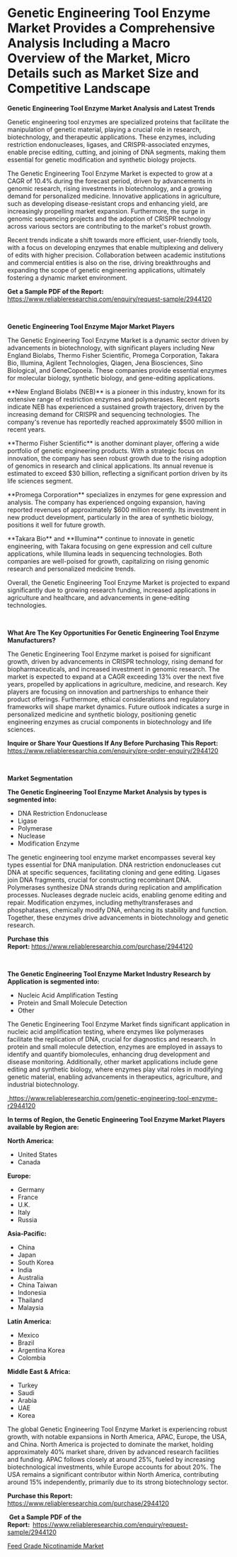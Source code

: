 <p><h1>Genetic Engineering Tool Enzyme Market Provides a Comprehensive Analysis Including a Macro Overview of the Market, Micro Details such as Market Size and Competitive Landscape</h1></p><p><strong>Genetic Engineering Tool Enzyme Market Analysis and Latest Trends</strong></p>
<p><p>Genetic engineering tool enzymes are specialized proteins that facilitate the manipulation of genetic material, playing a crucial role in research, biotechnology, and therapeutic applications. These enzymes, including restriction endonucleases, ligases, and CRISPR-associated enzymes, enable precise editing, cutting, and joining of DNA segments, making them essential for genetic modification and synthetic biology projects.</p><p>The Genetic Engineering Tool Enzyme Market is expected to grow at a CAGR of 10.4% during the forecast period, driven by advancements in genomic research, rising investments in biotechnology, and a growing demand for personalized medicine. Innovative applications in agriculture, such as developing disease-resistant crops and enhancing yield, are increasingly propelling market expansion. Furthermore, the surge in genomic sequencing projects and the adoption of CRISPR technology across various sectors are contributing to the market's robust growth.</p><p>Recent trends indicate a shift towards more efficient, user-friendly tools, with a focus on developing enzymes that enable multiplexing and delivery of edits with higher precision. Collaboration between academic institutions and commercial entities is also on the rise, driving breakthroughs and expanding the scope of genetic engineering applications, ultimately fostering a dynamic market environment.</p></p>
<p><strong>Get a Sample PDF of the Report:&nbsp;</strong> <a href="https://www.reliableresearchiq.com/enquiry/request-sample/2944120?utm_campaign=2455&utm_medium=2&utm_source=Github&utm_content=ia&utm_term=15032025&utm_id=genetic-engineering-tool-enzyme">https://www.reliableresearchiq.com/enquiry/request-sample/2944120</a></p>
<p>&nbsp;</p>
<p><strong>Genetic Engineering Tool Enzyme Major Market Players</strong></p>
<p><p>The Genetic Engineering Tool Enzyme Market is a dynamic sector driven by advancements in biotechnology, with significant players including New England Biolabs, Thermo Fisher Scientific, Promega Corporation, Takara Bio, Illumina, Agilent Technologies, Qiagen, Jena Biosciences, Sino Biological, and GeneCopoeia. These companies provide essential enzymes for molecular biology, synthetic biology, and gene-editing applications.</p><p>**New England Biolabs (NEB)** is a pioneer in this industry, known for its extensive range of restriction enzymes and polymerases. Recent reports indicate NEB has experienced a sustained growth trajectory, driven by the increasing demand for CRISPR and sequencing technologies. The company's revenue has reportedly reached approximately $500 million in recent years.</p><p>**Thermo Fisher Scientific** is another dominant player, offering a wide portfolio of genetic engineering products. With a strategic focus on innovation, the company has seen robust growth due to the rising adoption of genomics in research and clinical applications. Its annual revenue is estimated to exceed $30 billion, reflecting a significant portion driven by its life sciences segment.</p><p>**Promega Corporation** specializes in enzymes for gene expression and analysis. The company has experienced ongoing expansion, having reported revenues of approximately $600 million recently. Its investment in new product development, particularly in the area of synthetic biology, positions it well for future growth.</p><p>**Takara Bio** and **Illumina** continue to innovate in genetic engineering, with Takara focusing on gene expression and cell culture applications, while Illumina leads in sequencing technologies. Both companies are well-poised for growth, capitalizing on rising genomic research and personalized medicine trends.</p><p>Overall, the Genetic Engineering Tool Enzyme Market is projected to expand significantly due to growing research funding, increased applications in agriculture and healthcare, and advancements in gene-editing technologies.</p></p>
<p>&nbsp;</p>
<p><strong>What Are The Key Opportunities For Genetic Engineering Tool Enzyme Manufacturers?</strong></p>
<p><p>The Genetic Engineering Tool Enzyme market is poised for significant growth, driven by advancements in CRISPR technology, rising demand for biopharmaceuticals, and increased investment in genomic research. The market is expected to expand at a CAGR exceeding 13% over the next five years, propelled by applications in agriculture, medicine, and research. Key players are focusing on innovation and partnerships to enhance their product offerings. Furthermore, ethical considerations and regulatory frameworks will shape market dynamics. Future outlook indicates a surge in personalized medicine and synthetic biology, positioning genetic engineering enzymes as crucial components in biotechnology and life sciences.</p></p>
<p><strong>Inquire or Share Your Questions If Any Before Purchasing This Report:</strong> <a href="https://www.reliableresearchiq.com/enquiry/pre-order-enquiry/2944120?utm_campaign=2455&utm_medium=2&utm_source=Github&utm_content=ia&utm_term=15032025&utm_id=genetic-engineering-tool-enzyme">https://www.reliableresearchiq.com/enquiry/pre-order-enquiry/2944120</a></p>
<p>&nbsp;</p>
<p><strong>Market Segmentation</strong></p>
<p><strong>The Genetic Engineering Tool Enzyme Market Analysis by types is segmented into:</strong></p>
<p><ul><li>DNA Restriction Endonuclease</li><li>Ligase</li><li>Polymerase</li><li>Nuclease</li><li>Modification Enzyme</li></ul></p>
<p><p>The genetic engineering tool enzyme market encompasses several key types essential for DNA manipulation. DNA restriction endonucleases cut DNA at specific sequences, facilitating cloning and gene editing. Ligases join DNA fragments, crucial for constructing recombinant DNA. Polymerases synthesize DNA strands during replication and amplification processes. Nucleases degrade nucleic acids, enabling genome editing and repair. Modification enzymes, including methyltransferases and phosphatases, chemically modify DNA, enhancing its stability and function. Together, these enzymes drive advancements in biotechnology and genetic research.</p></p>
<p><strong>Purchase this Report:&nbsp;</strong><a href="https://www.reliableresearchiq.com/purchase/2944120?utm_campaign=2455&utm_medium=2&utm_source=Github&utm_content=ia&utm_term=15032025&utm_id=genetic-engineering-tool-enzyme">https://www.reliableresearchiq.com/purchase/2944120</a></p>
<p>&nbsp;</p>
<p><strong>The Genetic Engineering Tool Enzyme Market Industry Research by Application is segmented into:</strong></p>
<p><ul><li>Nucleic Acid Amplification Testing</li><li>Protein and Small Molecule Detection</li><li>Other</li></ul></p>
<p><p>The Genetic Engineering Tool Enzyme Market finds significant application in nucleic acid amplification testing, where enzymes like polymerases facilitate the replication of DNA, crucial for diagnostics and research. In protein and small molecule detection, enzymes are employed in assays to identify and quantify biomolecules, enhancing drug development and disease monitoring. Additionally, other market applications include gene editing and synthetic biology, where enzymes play vital roles in modifying genetic material, enabling advancements in therapeutics, agriculture, and industrial biotechnology.</p></p>
<p><a href="https://www.reliableresearchiq.com/genetic-engineering-tool-enzyme-r2944120?utm_campaign=2455&utm_medium=2&utm_source=Github&utm_content=ia&utm_term=15032025&utm_id=genetic-engineering-tool-enzyme">&nbsp;https://www.reliableresearchiq.com/genetic-engineering-tool-enzyme-r2944120</a></p>
<p><strong>In terms of Region, the Genetic Engineering Tool Enzyme Market Players available by Region are:</strong></p>
<p>
    <p> <strong> North America: </strong>
        <ul>
            <li>United States</li>
            <li>Canada</li>
        </ul>
        </p> 
    <p> <strong> Europe: </strong>
        <ul>
            <li>Germany</li>
            <li>France</li>
            <li>U.K.</li>
            <li>Italy</li>
            <li>Russia</li>
        </ul>
        </p> 
    <p> <strong> Asia-Pacific: </strong>
        <ul>
            <li>China</li>
            <li>Japan</li>
            <li>South Korea</li>
            <li>India</li>
            <li>Australia</li>
            <li>China Taiwan</li>
            <li>Indonesia</li>
            <li>Thailand</li>
            <li>Malaysia</li>
        </ul>
        </p> 
    <p> <strong> Latin America: </strong>
        <ul>
            <li>Mexico</li>
            <li>Brazil</li>
            <li>Argentina Korea</li>
            <li>Colombia</li>
        </ul>
        </p> 
    <p> <strong> Middle East & Africa: </strong>
        <ul>
            <li>Turkey</li>
            <li>Saudi</li>
            <li>Arabia</li>
            <li>UAE</li>
            <li>Korea</li>
        </ul>
    </p>
    </p>
<p><p>The global Genetic Engineering Tool Enzyme Market is experiencing robust growth, with notable expansions in North America, APAC, Europe, the USA, and China. North America is projected to dominate the market, holding approximately 40% market share, driven by advanced research facilities and funding. APAC follows closely at around 25%, fueled by increasing biotechnological investments, while Europe accounts for about 20%. The USA remains a significant contributor within North America, contributing around 15% independently, primarily due to its strong biotechnology sector.</p></p>
<p><strong>Purchase this Report: </strong><a href="https://www.reliableresearchiq.com/purchase/2944120?utm_campaign=2455&utm_medium=2&utm_source=Github&utm_content=ia&utm_term=15032025&utm_id=genetic-engineering-tool-enzyme">https://www.reliableresearchiq.com/purchase/2944120</a></p>
<p>&nbsp;<strong>Get a Sample PDF of the Report:&nbsp;&nbsp;</strong><a href="https://www.reliableresearchiq.com/enquiry/request-sample/2944120?utm_campaign=2455&utm_medium=2&utm_source=Github&utm_content=ia&utm_term=15032025&utm_id=genetic-engineering-tool-enzyme">https://www.reliableresearchiq.com/enquiry/request-sample/2944120</a></p>
<p><strong></strong></p>
<p><p><a href="https://github.com/AlisaRowe24/Market-Research-Report-List-2/blob/main/feed-grade-nicotinamide-market.md?utm_campaign=2455&utm_medium=2&utm_source=Github&utm_content=ia&utm_term=15032025&utm_id=genetic-engineering-tool-enzyme">Feed Grade Nicotinamide Market</a></p></p>